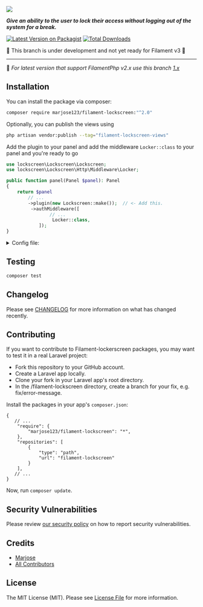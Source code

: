 ![](https://github.com/MarJose123/filament-lockscreen/blob/main/art/filament-lockscreen-1x.png)

**_Give an ability to the user to lock their access without logging out of the system for a break._**

[![Latest Version on Packagist](https://img.shields.io/packagist/v/marjose123/filament-lockscreen.svg?style=flat-square)](https://packagist.org/packages/marjose123/filament-lockscreen)
[![Total Downloads](https://img.shields.io/packagist/dt/marjose123/filament-lockscreen.svg?style=flat-square)](https://packagist.org/packages/marjose123/filament-lockscreen)

:construction: This branch is under development and not yet ready for Filament v3 :construction:

---
:rotating_light: _For latest version that support FilamentPhp v2.x use this branch [1.x](https://github.com/MarJose123/filament-lockscreen/tree/1.x)_

## Installation

You can install the package via composer:

```bash
composer require marjose123/filament-lockscreen:"^2.0"
```

Optionally, you can publish the views using

```bash
php artisan vendor:publish --tag="filament-lockscreen-views"
```
Add the plugin to your panel and add the middleware  `Locker::class` to your panel  and you're ready to go
```php 
use lockscreen\Lockscreen\Lockscreen;
use lockscreen\Lockscreen\Http\Middleware\Locker;

public function panel(Panel $panel): Panel
{
    return $panel
        // ...
        ->plugin(new Lockscreen::make());  // <- Add this.
         ->authMiddleware([
                // ...
                 Locker::class,
            ]);
}
```
<details>
<summary>Config file: </summary>

```php
return [

    /*
     *  Lock Screen Icon
     */
    'icon' => 'heroicon-s-lock-closed',

    /*
     *  Lock Screen URL
     * 
     * Note: do not provide base url `/` or empty, otherwise it will return default url
     */
    'url' => '/screen/lock',

    /*
    | ------------------------------------------------------------------------------------------------
    |   Table Column Name
    | ------------------------------------------------------------------------------------------------
    | Change the table column name if your login authentication column is checking on a different field and not on the default field ('email and password') column of the table.
    */
    'table_columns' => [
        'account_username_field' => 'email',
        'account_password_field' => 'password',
    ],

    /* =======================================
     *   if `enable_redirect_to` is TRUE then after login, it will be redirected to the route setup under `redirect_route`
     */
    'enable_redirect_to' => false,
    'redirect_route' => 'filament.pages.dashboard',

    /* =======================================
    *   RATE LIMIT
     *  change to false the `enable_rate_limit` to disable preventing user to input after several login failure.
    */
    'rate_limit' => [
        'enable_rate_limit' => true,
        'rate_limit_max_count' => 5, // max count for failure login allowed.
        'force_logout' => false,
    ],
    /* =========================
    *  Path segmentation locking
    *  e.g., if the segment is enabled then locked_path = ['admin', 'employee']
    *  www.domain.com/admin/ <== Locked, because this segment path is added to the locked_path
    *  www.domain.com/employee/ <== Locked, because this segment path is added to the locked_path
    *  www.domain.com/portal/ <== unlocked and will not be checked by the locker middleware even if the user lock their screen
    *
    * Note: make sure your segment_needle and allowed path is aligned
    */
    'segment' => [
        'specific_path_only' => false, // if false, then all the request will be blocked by the locker and will be redirected to the authentication page
        'segment_needle' => 1, // see the https://laravel.com/api/9.x/Illuminate/Http/Request.html#method_segment
        'locked_path' => [], //
    ],
];
```
</details>

## Testing

```bash
composer test
```

## Changelog

Please see [CHANGELOG](CHANGELOG.md) for more information on what has changed recently.

## Contributing

If you want to contribute to Filament-lockerscreen packages, you may want to test it in a real Laravel project:

* Fork this repository to your GitHub account.
* Create a Laravel app locally.
* Clone your fork in your Laravel app's root directory.
* In the /filament-lockscreen directory, create a branch for your fix, e.g. fix/error-message.

Install the packages in your app's `composer.json`:

```
{
   // ...
    "require": {
        "marjose123/filament-lockscreen": "*",
    },
    "repositories": [
        {
            "type": "path",
            "url": "filament-lockscreen"
        }
    ],
   // ...
}
```
Now, run `composer update`.

## Security Vulnerabilities

Please review [our security policy](../../security/policy) on how to report security vulnerabilities.

## Credits

- [Marjose](https://github.com/MarJose123)
- [All Contributors](../../contributors)

## License

The MIT License (MIT). Please see [License File](LICENSE.md) for more information.
